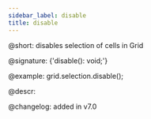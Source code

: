 ```yaml
---
sidebar_label: disable
title: disable
---          
```


@short: disables selection of cells in Grid

@signature: {'disable(): void;'}

@example:
grid.selection.disable();

@descr:

@changelog:
added in v7.0

[comment]: # (@relatedapi: grid/api/selection/selection_enable_method.md)

[comment]: # (@related: grid/usage_selection.md)
